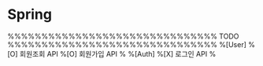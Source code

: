 # Spring


%%%%%%%%%%%%%%%%%%%%%%%%%%%%%%% TODO %%%%%%%%%%%%%%%%%%%%%%%%%%%%%%%
%[User]
%[O] 회원조회 API
%[O] 회원가입 API
%
%[Auth]
%[X] 로그인 API
%
